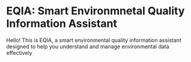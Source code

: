 # EQIA: Smart Environmnetal Quality Information Assistant

Hello! This is EQIA, a smart environmental quality information assistant designed to help you understand and manage environmental data effectively